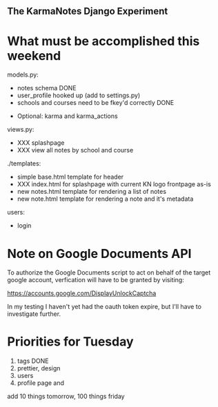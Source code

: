 The KarmaNotes Django Experiment
--------------------------------

What must be accomplished this weekend
======================================


models.py:

 + notes schema                   DONE
 + user\_profile hooked up (add to settings.py)
 + schools and courses need to be fkey'd correctly DONE
 * Optional: karma and karma\_actions

views.py:

 + XXX splashpage
 + XXX view all notes by school and course

./templates:

 + simple base.html template for header
 + XXX index.html for splashpage with current KN logo frontpage as-is
 + new notes.html template for rendering a list of notes
 + new note.html template for rendering a note and it's metadata

users:

 + login

Note on Google Documents API
============================

 To authorize the Google Documents script to act on behalf of the target google account, verfication will have to be granted by visiting:

 https://accounts.google.com/DisplayUnlockCaptcha

 In my testing I haven't yet had the oauth token expire, but I'll have to investigate further.


Priorities for Tuesday
======================
1. tags         DONE
2. prettier, design
3. users
4. profile page and 

add 10 things tomorrow, 100 things friday
